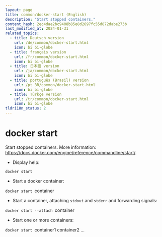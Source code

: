 ```yaml
---
layout: page
title: common/docker-start (English)
description: "Start stopped containers."
content_hash: 2ec4dae2bc9408b85e8d2697fc55d872dabe273b
last_modified_at: 2024-01-31
related_topics:
  - title: Deutsch version
    url: /de/common/docker-start.html
    icon: bi bi-globe
  - title: français version
    url: /fr/common/docker-start.html
    icon: bi bi-globe
  - title: 日本語 version
    url: /ja/common/docker-start.html
    icon: bi bi-globe
  - title: português (Brasil) version
    url: /pt_BR/common/docker-start.html
    icon: bi bi-globe
  - title: Türkçe version
    url: /tr/common/docker-start.html
    icon: bi bi-globe
tldri18n_status: 2
---
```

# docker start

Start stopped containers.
More information: <https://docs.docker.com/engine/reference/commandline/start/>.

- Display help:

`docker start`

- Start a docker container:

`docker start `<span class="tldr-var badge badge-pill bg-dark-lm bg-white-dm text-white-lm text-dark-dm font-weight-bold">container</span>

- Start a container, attaching `stdout` and `stderr` and forwarding signals:

`docker start --attach `<span class="tldr-var badge badge-pill bg-dark-lm bg-white-dm text-white-lm text-dark-dm font-weight-bold">container</span>

- Start one or more containers:

`docker start `<span class="tldr-var badge badge-pill bg-dark-lm bg-white-dm text-white-lm text-dark-dm font-weight-bold">container1 container2 ...</span>
